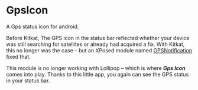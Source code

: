 # GpsIcon
A Gps status icon for android.

Before Kitkat, The GPS icon in the status bar reflected whether your device was still searching for satellites or already had acquired a fix. With Kitkat, this no longer was the case – but an XPosed module named
[GPSNotification](http://repo.xposed.info/module/eun.xposed.gpsnotification) fixed that.

This module is no longer working with Lollipop – which is where ***Gps Icon*** comes into play. Thanks to this little app, you again can see the GPS status in your status bar.
